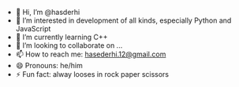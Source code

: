 - 👋 Hi, I’m @hasderhi
- 👀 I’m interested in development of all kinds, especially Python and JavaScript
- 🌱 I’m currently learning C++
- 💞️ I’m looking to collaborate on ...
- 📫 How to reach me: hasederhi.12@gmail.com
- 😄 Pronouns: he/him
- ⚡ Fun fact: alway looses in rock paper scissors

<!---
hasderhi/hasderhi is a ✨ special ✨ repository because its `README.md` (this file) appears on your GitHub profile.
You can click the Preview link to take a look at your changes.
--->
